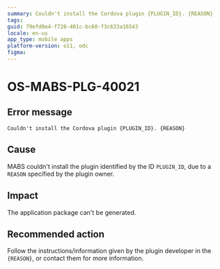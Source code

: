 ```yaml
---
summary: Couldn't install the Cordova plugin {PLUGIN_ID}. {REASON}
tags:
guid: 79efd0e4-f726-401c-bc60-f3c633a16543
locale: en-us
app_type: mobile apps
platform-version: o11, odc
figma:
---
```


# OS-MABS-PLG-40021  

## Error message  

`Couldn't install the Cordova plugin {PLUGIN_ID}. {REASON}`  

## Cause

MABS couldn't install the plugin identified by the ID `PLUGIN_ID`, due to a `REASON` specified by the plugin owner.

## Impact

The application package can't be generated.

## Recommended action

Follow the instructions/information given by the plugin developer in the `{REASON}`, or contact them for more information.
